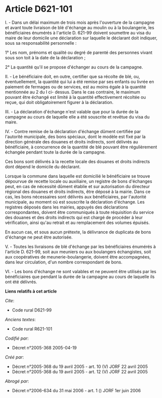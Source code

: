 # Article D621-101

I. - Dans un délai maximum de trois mois après l'ouverture de la campagne et avant toute livraison de blé d'échange au moulin
ou à la boulangerie, les bénéficiaires énumérés à l'article D. 621-99 doivent soumettre au visa du maire de leur domicile une
déclaration sur laquelle le déclarant doit indiquer, sous sa responsabilité personnelle :

1° Les nom, prénoms et qualité ou degré de parenté des personnes vivant sous son toit à la date de la déclaration ;

2° La quantité qu'il se propose d'échanger au cours de la campagne.

II. - Le bénéficiaire doit, en outre, certifier que sa récolte de blé, ou, éventuellement, la quantité qui lui a été remise
par ses enfants ou livrée en paiement de fermages ou de services, est au moins égale à la quantité mentionnée au 2 du I ci-
dessus. Dans le cas contraire, le maximum pouvant être échangé est limité à la quantité effectivement récoltée ou reçue, qui
doit obligatoirement figurer à la déclaration.

III. - La déclaration d'échange n'est valable que pour la durée de la campagne au cours de laquelle elle a été souscrite et
revêtue du visa du maire.

IV. - Contre remise de la déclaration d'échange dûment certifiée par l'autorité municipale, des bons spéciaux, dont le modèle
est fixé par la direction générale des douanes et droits indirects, sont délivrés au bénéficiaire, à concurrence de la
quantité de blé pouvant être régulièrement échangée pendant toute la durée de la campagne.

Ces bons sont délivrés à la recette locale des douanes et droits indirects dont dépend le domicile du déclarant.

Lorsque la commune dans laquelle est domicilié le bénéficiaire se trouve dépourvue de recette locale ou auxiliaire, un
registre de bons d'échanges peut, en cas de nécessité dûment établie et sur autorisation du directeur régional des douanes et
droits indirects, être déposé à la mairie. Dans ce cas, les bons nécessaires sont délivrés aux bénéficiaires, par l'autorité
municipale, au moment où est souscrite la déclaration d'échange. Les registres déposés dans les mairies, appuyés des
déclarations correspondantes, doivent être communiqués à toute réquisition du service des douanes et des droits indirects qui
est chargé de procéder à leur vérification, ainsi qu'au retrait et au remplacement des volumes épuisés.

En aucun cas, et sous aucun prétexte, la délivrance de duplicata de bons d'échange ne peut être autorisée.

V. - Toutes les livraisons de blé d'échange par les bénéficiaires énumérés à l'article D. 621-99, soit aux meuniers ou aux
boulangers échangistes, soit aux coopératives de meunerie-boulangerie, doivent être accompagnées, dans leur circulation, d'un
nombre correspondant de bons.

VI. - Les bons d'échange ne sont valables et ne peuvent être utilisés par les bénéficiaires que pendant la durée de la
campagne au cours de laquelle ils ont été délivrés.

**Liens relatifs à cet article**

_Cite_:

  - Code rural D621-99

_Anciens textes_:

  - Code rural R621-101

_Codifié par_:

  - Décret n°2005-368 2005-04-19

_Créé par_:

  - Décret n°2005-368 du 19 avril 2005 - art. 10 (V) JORF 22 avril 2005
  - Décret n°2005-368 du 19 avril 2005 - art. 12 (V) JORF 22 avril 2005

_Abrogé par_:

  - Décret n°2006-634 du 31 mai 2006 - art. 1 () JORF 1er juin 2006
